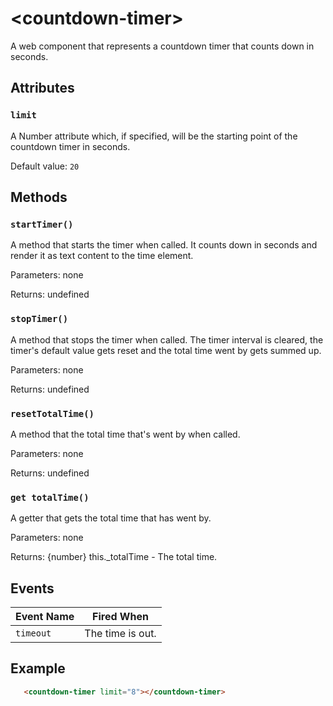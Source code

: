 # &lt;countdown-timer&gt;

A web component that represents a countdown timer that counts down in seconds.

## Attributes

### `limit`

A Number attribute which, if specified, will be the starting point of the countdown timer in seconds.

Default value: `20`

## Methods

### `startTimer()`
A method that starts the timer when called. It counts down in seconds and render it as text content to the time element.

Parameters: none

Returns: undefined

### `stopTimer()`
A method that stops the timer when called. The timer interval is cleared, the timer's default value gets reset and the total time went by gets summed up.

Parameters: none

Returns: undefined

### `resetTotalTime()`
A method that the total time that's went by when called.

Parameters: none

Returns: undefined

### `get totalTime()`
A getter that gets the total time that has went by.

Parameters: none

Returns: {number} this._totalTime - The total time.

## Events

| Event Name | Fired When           |
| ---------- | -------------------- |
| `timeout`  | The time is out. |

## Example
```html
   <countdown-timer limit="8"></countdown-timer>
```